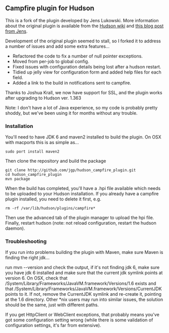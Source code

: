 ## Campfire plugin for Hudson

This is a fork of the plugin developed by Jens Lukowski. More information about the original plugin is available from the [Hudson wiki](http://wiki.hudson-ci.org/display/HUDSON/Campfire+Plugin) and [this blog post from Jens](http://schneide.wordpress.com/2009/10/26/a-campfire-plugin-for-hudson/).

Development of the original plugin seemed to stall, so I forked it to address a number of issues and add some extra features...

* Refactored the code to fix a number of null pointer exceptions.
* Moved from per-job to global config. 
* Fixed issues with configuration details being lost after a hudson restart.
* Tidied up jelly view for configuration form and added help files for each field.
* Added a link to the build in notifications sent to campfire.

Thanks to Joshua Krall, we now have support for SSL, and the plugin works after upgrading to Hudson ver. 1.363

Note: I don't have a lot of Java experience, so my code is probably pretty shoddy, but we've been using it for months without any trouble.

### Installation 

You'll need to have JDK 6 and maven2 installed to build the plugin. On OSX with macports this is as simple as...

    sudo port install maven2

Then clone the repository and build the package

    git clone http://github.com/jgp/hudson_campfire_plugin.git
    cd hudson_campfire_plugin
    mvn package

When the build has completed, you'll have a .hpi file available which needs to be uploaded to your Hudson installation. If you already have a campfire plugin installed, you need to delete it first, e.g.

    rm -rf /var/lib/hudson/plugins/campfire*

Then use the advanced tab of the plugin manager to upload the hpi file. Finally, restart hudson (note: not reload configuration, restart the hudson daemon).

### Troubleshooting

If you run into problems building the plugin with Maven, make sure Maven is finding the right jdk...

run mvn --version and check the output, if it's not finding jdk 6, make sure you have jdk 6 installed and make sure that the current jdk symlink points at version 6. 
On OSX, check that /System/Library/Frameworks/JavaVM.framework/Versions/1.6 exists and that /System/Library/Frameworks/JavaVM.framework/Versions/CurrentJDK points to it. 
If not, remove the CurrentJDK symlink and re-create it, pointing at the 1.6 directory. Other *nix users may run into similar issues, the solution should be the same, just with different paths.

If you get HttpClient or WebClient exceptions, that probably means you've got some configuration setting wrong (while there is some validation of configuration settings, it's far from extensive).
